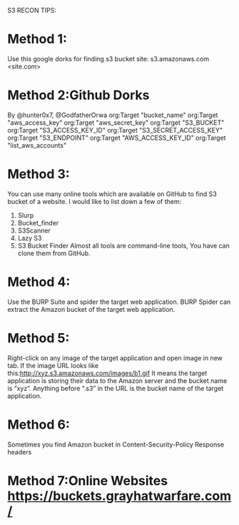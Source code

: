 S3 RECON TIPS:
# Method 1:
Use this google dorks for finding s3 bucket
site: s3.amazonaws.com <site.com>

# Method 2:Github Dorks
By @hunter0x7, @GodfatherOrwa
org:Target "bucket_name"
org:Target "aws_access_key"
org:Target "aws_secret_key"
org:Target "S3_BUCKET"
org:Target "S3_ACCESS_KEY_ID"
org:Target "S3_SECRET_ACCESS_KEY"
org:Target "S3_ENDPOINT"
org:Target "AWS_ACCESS_KEY_ID"
org:Target "list_aws_accounts"

# Method 3:
You can use many online tools which are available on GitHub to find S3 bucket of a website. I would like to list down a few of them:
1) Slurp
2) Bucket_finder
3) S3Scanner
4) Lazy S3
5) S3 Bucket Finder
Almost all tools are command-line tools, You have can clone them from GitHub.

# Method 4:
Use the BURP Suite and spider the target web application. BURP Spider can extract the Amazon bucket of the target web application.

# Method 5:
Right-click on any image of the target application and open image in new tab. If the image URL looks like this:http://xyz.s3.amazonaws.com/images/b1.gif
It means the target application is storing their data to the Amazon server and the bucket name is “xyz”. Anything before “.s3” in the URL is the bucket name of the target application.

# Method 6:
Sometimes you find Amazon bucket in Content-Security-Policy Response headers

# Method 7:Online Websites https://buckets.grayhatwarfare.com/
